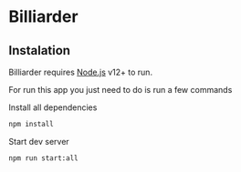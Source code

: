 # Billiarder

## Instalation

Billiarder requires [Node.js](https://nodejs.org/) v12+ to run.

For run this app you just need to do is run a few commands 

Install all dependencies
```sh
npm install
```

Start dev server 

```sh
npm run start:all
```
